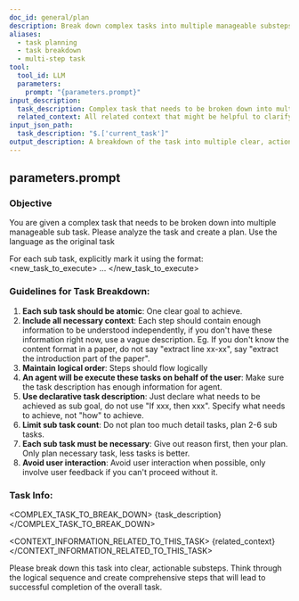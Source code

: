 ```yaml
---
doc_id: general/plan
description: Break down complex tasks into multiple manageable substeps
aliases:
  - task planning
  - task breakdown
  - multi-step task
tool:
  tool_id: LLM
  parameters:
    prompt: "{parameters.prompt}"
input_description:
  task_description: Complex task that needs to be broken down into multiple steps
  related_context: All related context that might be helpful to clarify the task or be used during task execution. Need to include additional explanation on how it's related.
input_json_path:
  task_description: "$.['current_task']"
output_description: A breakdown of the task into multiple clear, actionable substeps
---
```

## parameters.prompt

### Objective
You are given a complex task that needs to be broken down into multiple manageable sub task. Please analyze the task and create a plan. Use the language as the original task

For each sub task, explicitly mark it using the format:
<new_task_to_execute>
...
</new_task_to_execute>

### Guidelines for Task Breakdown:
1. **Each sub task should be atomic**: One clear goal to achieve.
2. **Include all necessary context**: Each step should contain enough information to be understood independently, if you don't have these information right now, use a vague description. Eg. If you don't know the content format in a paper, do not say "extract line xx-xx", say "extract the introduction part of the paper".
3. **Maintain logical order**: Steps should flow logically
4. **An agent will be execute these tasks on behalf of the user**: Make sure the task description has enough information for agent.
5. **Use declarative task description**: Just declare what needs to be achieved as sub goal, do not use "If xxx, then xxx". Specify what needs to achieve, not "how" to achieve.
6. **Limit sub task count**: Do not plan too much detail tasks, plan 2-6 sub tasks. 
7. **Each sub task must be necessary**: Give out reason first, then your plan. Only plan necessary task, less tasks is better.
8. **Avoid user interaction**: Avoid user interaction when possible, only involve user feedback if you can't proceed without it.

### Task Info:

<COMPLEX_TASK_TO_BREAK_DOWN>
{task_description}
</COMPLEX_TASK_TO_BREAK_DOWN>

<CONTEXT_INFORMATION_RELATED_TO_THIS_TASK>
{related_context}
</CONTEXT_INFORMATION_RELATED_TO_THIS_TASK>

Please break down this task into clear, actionable substeps. Think through the logical sequence and create comprehensive steps that will lead to successful completion of the overall task.